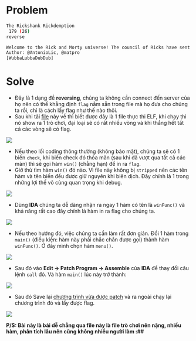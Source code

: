 # Problem
```sh
The Rickshank Rickdemption
 179 (26)
reverse

Welcome to the Rick and Morty universe! The council of Ricks have sent an army of Mortys ready to arrest Rick and cancel the interdimensional cable tv. Defeat them all, reach the last level and try to win. To be fair, you have to have a very high IQ to win.
Author: @AntonioLic, @matpro
[WubbaLubbaDubDub]
```
# Solve

- Đây là 1 dạng đề **reversing**, chúng ta không cần connect đến server của họ nên có thể khẳng định `flag` nằm sẵn trong file mà họ đưa cho chúng ta rồi, chỉ là cách lấy flag như thế nào thôi. 
- Sau khi tải [file](problem/WubbaLubbaDubDub) này về thì biết được đây là 1 file thực thi ELF, khi chạy thì nó show ra 1 trò chơi, đại loại sẽ có rất nhiều vòng và khi thắng hết tất cả các vòng sẽ có flag.
<img src=assets/a1.png>

- Nếu theo lối coding thông thường (không bảo mật), chúng ta sẽ có 1 biến `check`, khi biến check đó thỏa mãn (sau khi đã vượt qua tất cả các màn) thì sẽ gọi hàm `win()` (chẳng hạn) để in ra `flag`. 
- Giờ thử tìm hàm `win()` đó nào. Vì file này không bị `stripped` nên các tên hàm và tên biến đều được giữ nguyên khi biên dịch. Đây chính là 1 trong những lợi thế vô cùng quan trọng khi debug. 
<img src=assets/a2.png>

- Dùng **IDA** chúng ta dễ dàng nhận ra ngay 1 hàm có tên là `winFunc()` và khả năng rất cao đây chính là hàm in ra flag cho chúng ta.  
<img src=assets/a3.png>

- Nếu theo hướng đó, việc chúng ta cần làm rất đơn giản. Đổi 1 hàm trong `main()` (điều kiện: hàm này phải chắc chắn được gọi) thành hàm `winFunc()`. Ở đây mình chọn hàm `menu()`.
<img src=assets/a4.png>

- Sau đó vào **Edit -> Patch Program -> Assemble** của **IDA** để thay đổi câu lệnh `call` đó. Và hàm `main()` lúc này trở thành:
<img src=assets/a5.png>

- Sau đó Save lại [chương trình vừa được patch](solve/WubbaLubbaDubDub) và ra ngoài chạy lại chương trình đó và lấy được flag.
<img src=assets/a6.png>

**P/S: Bài này là bài dễ chẳng qua file này là file trò chơi nên nặng, nhiều hàm, phân tích lâu nên cũng không nhiều người làm :##**
